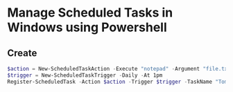 # Manage Scheduled Tasks in Windows using Powershell

## Create

```powershell
$action = New-ScheduledTaskAction -Execute "notepad" -Argument "file.txt"
$trigger = New-ScheduledTaskTrigger -Daily -At 1pm
Register-ScheduledTask -Action $action -Trigger $trigger -TaskName "Tom: My Task" -Description "Tom's Task"
```
